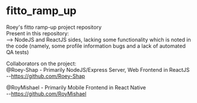 # fitto_ramp_up
Roey's fitto ramp-up project repository\
Present in this repository:\
--> NodeJS and ReactJS sides, lacking some functionality which is noted in the code (namely, some profile information bugs and a lack of automated QA tests)

Collaborators on the project:\
@Roey-Shap - Primarily NodeJS/Express Server, Web Frontend in ReactJS \
--https://github.com/Roey-Shap 
  
@RoyMishael - Primarily Mobile Frontend in React Native\
--https://github.com/RoyMishael
  
